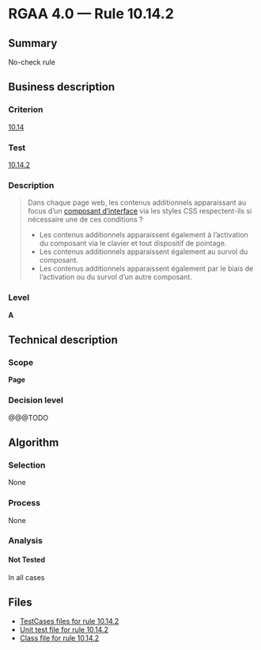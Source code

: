 # RGAA 4.0 — Rule 10.14.2

## Summary

No-check rule

## Business description

### Criterion

[10.14](https://www.numerique.gouv.fr/publications/rgaa-accessibilite/methode/criteres/#crit-10-14)

### Test

[10.14.2](https://www.numerique.gouv.fr/publications/rgaa-accessibilite/methode/criteres/#test-10-14-2)

### Description

> Dans chaque page web, les contenus additionnels apparaissant au focus d’un [composant d’interface](https://www.numerique.gouv.fr/publications/rgaa-accessibilite/methode/glossaire/#composant-d-interface) via les styles CSS respectent-ils si nécessaire une de ces conditions ?
> 
> * Les contenus additionnels apparaissent également à l’activation du composant via le clavier et tout dispositif de pointage.
> * Les contenus additionnels apparaissent également au survol du composant.
> * Les contenus additionnels apparaissent également par le biais de l’activation ou du survol d’un autre composant.

### Level

**A**


## Technical description

### Scope

**Page**

### Decision level

@@@TODO


## Algorithm

### Selection

None

### Process

None

### Analysis

#### Not Tested

In all cases


## Files

- [TestCases files for rule 10.14.2](https://gitlab.com/asqatasun/Asqatasun/-/tree/v5/rules/rules-rgaa4.0/src/test/resources/testcases/rgaa40/Rgaa40Rule101402/)
- [Unit test file for rule 10.14.2](https://gitlab.com/asqatasun/Asqatasun/-/blob/v5/rules/rules-rgaa4.0/src/test/java/org/asqatasun/rules/rgaa40/Rgaa40Rule101402Test.java)
- [Class file for rule 10.14.2](https://gitlab.com/asqatasun/Asqatasun/-/blob/v5/rules/rules-rgaa4.0/src/main/java/org/asqatasun/rules/rgaa40/Rgaa40Rule101402.java)


